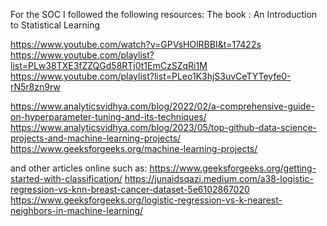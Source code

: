 For the SOC I followed the following resources:
The book : An Introduction to Statistical Learning

https://www.youtube.com/watch?v=GPVsHOlRBBI&t=17422s
https://www.youtube.com/playlist?list=PLw38TXE3fZZQGd58RTj0t1EmCzSZqRi1M 
https://www.youtube.com/playlist?list=PLeo1K3hjS3uvCeTYTeyfe0-rN5r8zn9rw

https://www.analyticsvidhya.com/blog/2022/02/a-comprehensive-guide-on-hyperparameter-tuning-and-its-techniques/
https://www.analyticsvidhya.com/blog/2023/05/top-github-data-science-projects-and-machine-learning-projects/
https://www.geeksforgeeks.org/machine-learning-projects/

and other articles online such as:
https://www.geeksforgeeks.org/getting-started-with-classification/
https://junaidsqazi.medium.com/a38-logistic-regression-vs-knn-breast-cancer-dataset-5e6102867020
https://www.geeksforgeeks.org/logistic-regression-vs-k-nearest-neighbors-in-machine-learning/
